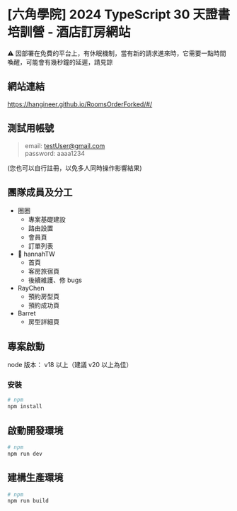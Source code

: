 # [六角學院] 2024 TypeScript 30 天證書培訓營 - 酒店訂房網站

⚠️ 因部署在免費的平台上，有休眠機制，當有新的請求進來時，它需要一點時間喚醒，可能會有幾秒鐘的延遲，請見諒 

## 網站連結
https://hangineer.github.io/RoomsOrderForked/#/

## 測試用帳號
> email: testUser@gmail.com\
> password: aaaa1234

(您也可以自行註冊，以免多人同時操作影響結果)

## 團隊成員及分工

- 圈圈
  - 專案基礎建設
  - 路由設置
  - 會員頁
  - 訂單列表
- 📌 hannahTW
  - 首頁
  - 客房旅宿頁
  - 後續維護、修 bugs
- RayChen
  - 預約房型頁
  - 預約成功頁
- Barret
  - 房型詳細頁

## 專案啟動
node 版本： v18 以上（建議 v20 以上為佳）

### 安裝
```bash
# npm
npm install
```

## 啟動開發環境
```bash
# npm
npm run dev
```

## 建構生產環境

```bash
# npm
npm run build
```

